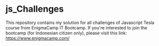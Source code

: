 # js_Challenges
This repository contains my solution for all challenges of Javascript Tesla course from EnigmaCamp IT Bootcamp. 
If you're interested to join the bootcamp (for Indonesian citizen only), please visit this link: https://www.enigmacamp.com/

